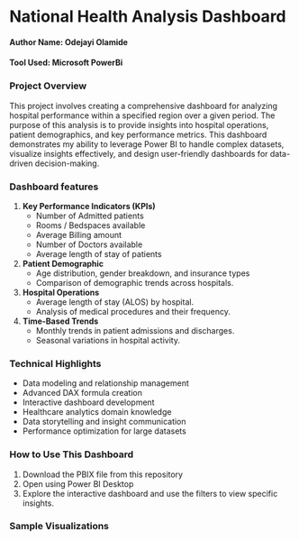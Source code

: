 # National Health Analysis Dashboard
#### Author Name: Odejayi Olamide
#### Tool Used: Microsoft PowerBi

### Project Overview
This project involves creating a comprehensive dashboard for analyzing hospital performance within a specified region over a given period. The purpose of this analysis is to provide insights into hospital operations, patient demographics, and key performance metrics.
This dashboard demonstrates my ability to leverage Power BI to handle complex datasets, visualize insights effectively, and design user-friendly dashboards for data-driven decision-making.

### Dashboard features

1. **Key Performance Indicators (KPIs)**
   - Number of Admitted patients
   - Rooms / Bedspaces available
   - Average Billing amount
   - Number of Doctors available
   - Average length of stay of patients
2. **Patient Demographic**
   - Age distribution, gender breakdown, and insurance types
   - Comparison of demographic trends across hospitals.
3. **Hospital Operations**
   - Average length of stay (ALOS) by hospital.
   - Analysis of medical procedures and their frequency.
4. **Time-Based Trends**
   - Monthly trends in patient admissions and discharges.
   - Seasonal variations in hospital activity.

### Technical Highlights
- Data modeling and relationship management
- Advanced DAX formula creation
- Interactive dashboard development
- Healthcare analytics domain knowledge
- Data storytelling and insight communication
- Performance optimization for large datasets

### How to Use This Dashboard
1. Download the PBIX file from this repository
2. Open using Power BI Desktop
3. Explore the interactive dashboard and use the filters to view specific insights.

### Sample Visualizations

